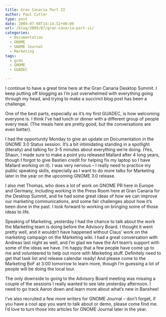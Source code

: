 ```yaml
---
title: Gran Canaria Part II
author: Paul Cutler
type: post
date: 2009-07-08T14:14:52+00:00
url: /blog/2009/07/gran-canaria-part-ii/
categories:
  - Documentation
  - GNOME
  - GNOME Journal
  - Marketing
tags:
  - gcds
  - GNOME
  - GUADEC

---
```

I continue to have a great time here at the Gran Canaria Desktop Summit. I keep putting off blogging as I&#8217;m just overwhelmed with everything going through my head, and trying to make a succinct blog post has been a challenge.

One of the best parts, especially as it&#8217;s my first GUADEC, is how welcoming everyone is. I think I&#8217;ve had lunch or dinner with a different group of people every meal. (The meals here are pretty good, but the conversations are even better).

I had the opportunity Monday to give an update on Documentation in the GNOME 3.0 Status session. It&#8217;s a bit intimidating standing in a spotlight (literally) and talking for 3-5 minutes about everything we&#8217;re doing. (Yes, Shaun, I made sure to make a point you released Mallard after 4 long years, though I forgot to give Bastien credit for helping fix my laptop so I have Mallard working on it). I was very nervous &#8211; I really need to practice my public speaking skills, especially as I want to do more talks for Marketing later in the year on the upcoming GNOME 3.0 release.

I also met Thomas, who does a lot of work on GNOME PR here in Europe and Germany, including working in the Press Room here at Gran Canaria for the Desktop Summit, and he had some great ideas of how we can improve our marketing communications, and some fair challenges about how it&#8217;s been done in the past. I look forward to working on bringing some of those ideas to life.

Speaking of Marketing, yesterday I had the chance to talk about the work the Marketing team is doing before the Advisory Board. I thought it went pretty well, and it wouldn&#8217;t have happened without Claus&#8217; work on the marketing campaign on the Marketing wiki. I had a great conversation with Andreas last night as well, and I&#8217;m glad we have the Art team&#8217;s support with some of the ideas we have. I&#8217;m happy that a few people have come up to me and volunteered to help out more with Marketing stuff. Definitely need to get that task list and release calendar ready! And please come to the Marketing BoF at 3:00 tomorrow to learn more, though I&#8217;m guessing a lot of people will be doing the local tour.

The only downside to going to the Advisory Board meeting was missing a couple of the sessions I really wanted to see late yesterday afternoon. I need to go track Aaron down and learn more about what&#8217;s new in Banshee!

I&#8217;ve also recruited a few more writers for GNOME Journal &#8211; don&#8217;t forget, if you have a cool app you want to talk about or demo, please come find me. I&#8217;d love to turn those into articles for GNOME Journal later in the year.